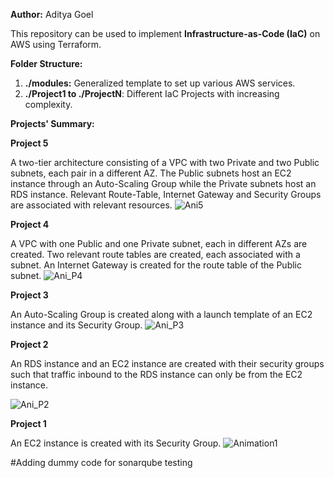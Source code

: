 **Author:** Aditya Goel 

This repository can be used to implement **Infrastructure-as-Code (IaC)** on AWS using Terraform.

**Folder Structure:**
1. **./modules:** Generalized template to set up various AWS services.
2. **./Project1 to ./ProjectN**: Different IaC Projects with increasing complexity.

**Projects' Summary:**

**Project 5**

A two-tier architecture consisting of a VPC with two Private and two Public subnets, each pair in a different AZ. The Public subnets host an EC2 instance through an Auto-Scaling Group while the Private subnets host an RDS instance. Relevant Route-Table, Internet Gateway and Security Groups are associated with relevant resources.
![Ani5](https://github.com/adityagoel-mata/Terraform-AWS-Configs/assets/50823187/94beb9a9-f8d7-4cc5-9f8f-dc5099d78228)


**Project 4**

A VPC with one Public and one Private subnet, each in different AZs are created. Two relevant route tables are created, each associated with a subnet. An Internet Gateway is created for the route table of the Public subnet.
![Ani_P4](https://github.com/adityagoel-mata/Terraform-AWS-Configs/assets/50823187/f8c73079-35c7-434a-beac-2115c636773e)


**Project 3**

An Auto-Scaling Group is created along with a launch template of an EC2 instance and its Security Group.
![Ani_P3](https://github.com/adityagoel-mata/Terraform-AWS-Configs/assets/50823187/67ae6e7c-b128-487d-8161-0784be829eb2)



**Project 2**

An RDS instance and an EC2 instance are created with their security groups such that traffic inbound to the RDS instance can only be from the EC2 instance.

![Ani_P2](https://github.com/adityagoel-mata/Terraform-AWS-Configs/assets/50823187/e8248c23-356d-4275-b661-a346d4486f8e)



**Project 1**

An EC2 instance is created with its Security Group.
![Animation1](https://github.com/adityagoel-mata/Terraform-AWS-Configs/assets/50823187/f2e35cc0-04a1-4b83-add4-1ff1bbc809d7)


#Adding dummy code for sonarqube testing
